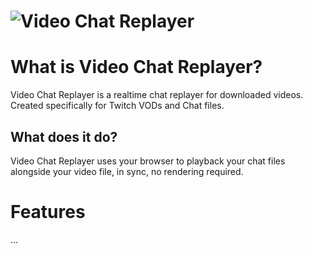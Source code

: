 # ![Video Chat Replayer](https://user-images.githubusercontent.com/12008758/205196726-bad0103c-b65e-4904-b801-0250920d6e8b.png)

# What is Video Chat Replayer?

Video Chat Replayer is a realtime chat replayer for downloaded videos. Created specifically for Twitch VODs and Chat files.



## What does it do?

Video Chat Replayer uses your browser to playback your chat files alongside your video file, in sync, no rendering required.

# Features

...

